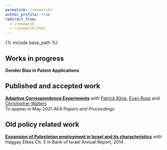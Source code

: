 ```yaml
---
permalink: /research/
author_profile: true
redirect_from:
  - /research
  - /research.html
---
```


{% include base_path %}

## Works in progress 

**Gender Bias in Patent Applications** 


## Published and accepted work

[**Adaptive Correspondence Experiments**](https://eml.berkeley.edu//~crwalters/papers/skynet.pdf) with [Patrick Kline](https://eml.berkeley.edu/~pkline/), [Evan Rose](https://ekrose.github.io/) and [Christopher Walters](https://eml.berkeley.edu/~crwalters/)   
To appear in May 2021 *AEA Papers and Proceedings*

## Old policy related work

[**Expansion of Palestinian employment in Israel and its characteristics**](https://www.boi.org.il/en/NewsAndPublications/PressReleases/Pages/030315-PalestinianEmployment.aspx) with Haggay Etkes
Ch. 5  in Bank of Israel Annual Report, 2014
